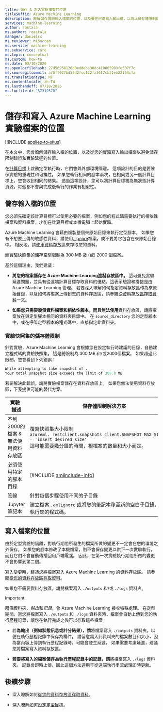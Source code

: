 ```yaml
---
title: 儲存 & 寫入實驗檔案的位置
titleSuffix: Azure Machine Learning
description: 瞭解儲存實驗輸入檔案的位置，以及要在何處寫入輸出檔，以防止儲存體限制錯誤和實驗延遲。
services: machine-learning
author: rastala
ms.author: roastala
manager: danielsc
ms.reviewer: nibaccam
ms.service: machine-learning
ms.subservice: core
ms.topic: conceptual
ms.custom: how-to
ms.date: 03/10/2020
ms.openlocfilehash: 27d56958120d0eddebe30dc410805909fe507f7c
ms.sourcegitcommit: a76ff927bd57d2fcc122fa36f7cb21eb22154cfa
ms.translationtype: MT
ms.contentlocale: zh-TW
ms.lasthandoff: 07/28/2020
ms.locfileid: "87319570"
---
```

# <a name="where-to-save-and-write-files-for-azure-machine-learning-experiments"></a>儲存和寫入 Azure Machine Learning 實驗檔案的位置
[!INCLUDE [applies-to-skus](../../includes/aml-applies-to-basic-enterprise-sku.md)]

在本文中，您會瞭解儲存輸入檔的位置，以及從您的實驗寫入輸出檔案以避免儲存限制錯誤和實驗延遲的位置。

在[計算目標](how-to-set-up-training-targets.md)上啟動定型執行時，它們會與外部環境隔離。 這項設計的目的是要確保實驗的重現性和可攜性。 如果您執行相同的腳本兩次，在相同或另一個計算目標上，您會收到相同的結果。 透過這項設計，您可以將計算目標視為無狀態計算資源，每個都不會與完成後執行的作業有相似性。

## <a name="where-to-save-input-files"></a>儲存輸入檔的位置

您必須先確定該計算目標可以使用必要的檔案，例如您的程式碼需要執行的相依性檔案和資料檔案，才能在計算目標或本機電腦上起始實驗。

Azure Machine Learning 會藉由複製整個來原始目錄來執行定型腳本。 如果您有不想要上傳的敏感性資料，請使用[. ignore](how-to-save-write-experiment-files.md#storage-limits-of-experiment-snapshots)檔案，或不要將它包含在來原始目錄中。 相反地，請[使用資料存放](https://docs.microsoft.com/python/api/azureml-core/azureml.data?view=azure-ml-py)區來存取您的資料。

而實驗快照集的儲存空間限制為 300 MB 及 (或) 2000 個檔案。

基於這個理由，我們建議：

* **將您的檔案儲存在 Azure Machine Learning[資料](https://docs.microsoft.com/python/api/azureml-core/azureml.data?view=azure-ml-py)存放區中。** 這可避免實驗延遲問題，並具有從遠端計算目標存取資料的優點，這表示驗證和掛接是由 Azure Machine Learning 管理。 若要深入瞭解如何指定資料存放區作為來原始目錄，以及如何將檔案上傳到您的資料存放區，請參閱[從資料存放區存取資料](how-to-access-data.md)一文。

* **如果您只需要幾個資料檔案和相依性腳本，而且無法使用**資料存放區，請將檔案放在與定型腳本相同的資料夾目錄中。 在 `source_directory` 您的定型腳本中，或在呼叫定型腳本的程式碼中，直接指定此資料夾。

<a name="limits"></a>

### <a name="storage-limits-of-experiment-snapshots"></a>實驗快照集的儲存體限制

針對實驗，Azure Machine Learning 會根據您在設定執行時建議的目錄，自動建立程式碼的實驗快照集。 這是總限制為 300 MB 和/或2000個檔案。 如果超過此限制，您會看到下列錯誤：

```Python
While attempting to take snapshot of .
Your total snapshot size exceeds the limit of 300.0 MB
```

若要解決此錯誤，請將實驗檔案儲存在資料存放區上。 如果您無法使用資料存放區，下表提供可能的替代方案。

實驗 &nbsp; 描述|儲存體限制解決方案
---|---
不到2000的檔案 & 無法使用資料存放區| 覆寫快照集大小限制 <br> `azureml._restclient.snapshots_client.SNAPSHOT_MAX_SIZE_BYTES = 'insert_desired_size'`<br> 這可能需要幾分鐘的時間，視檔案的數量和大小而定。
必須使用特定的腳本目錄| [!INCLUDE [amlinclude-info](../../includes/machine-learning-amlignore-gitignore.md)]
管線|針對每個步驟使用不同的子目錄
Jupyter 筆記本| 建立檔案 `.amlignore` 或將您的筆記本移至新的空白子目錄，然後再次執行您的程式碼。

## <a name="where-to-write-files"></a>寫入檔案的位置

由於定型實驗的隔離，對執行期間所發生的檔案所做的變更不一定會在您的環境之外保存。 如果您的腳本修改了本機檔案，則不會保存變更以供下一次實驗執行，而且它們不會自動傳播回用戶端電腦。 因此，在第一次實驗執行期間所做的變更不會影響到第二個。

寫入變更時，建議您將檔案寫入 Azure Machine Learning 的資料存放區。 請參閱[從您的資料存放區存取資料](how-to-access-data.md)。

如果您不需要資料存放區，請將檔案寫入 `./outputs` 和/或 `./logs` 資料夾。

>[!Important]
> 兩個資料夾、*輸出*和*記錄*，會 Azure Machine Learning 接收特殊處理。 在定型期間，當您將檔案寫入 `./outputs` 和 `./logs` 資料夾時，檔案會自動上傳到您的執行歷程記錄，讓您在執行完成之後可以存取這些檔案。

* 若**為輸出（例如狀態訊息或計分結果），請**將檔案寫入 `./outputs` 資料夾，以便在執行歷程記錄中保存為構件。 請留意寫入此資料夾的檔案數目和大小，因為當內容上傳到執行歷程記錄時，可能會發生延遲。 如果需要考慮延遲，建議您將檔案寫入資料存放區。

* **若要將寫入的檔案儲存為執行歷程記錄中的記錄，請**將檔案寫入 `./logs` 資料夾。 記錄會即時上傳，因此這個方法適用于從遠端執行串流處理即時更新。

## <a name="next-steps"></a>後續步驟

* 深入瞭解如何[從您的資料存放區存取資料](how-to-access-data.md)。

* 深入瞭解[如何設定定型目標](how-to-set-up-training-targets.md)。
